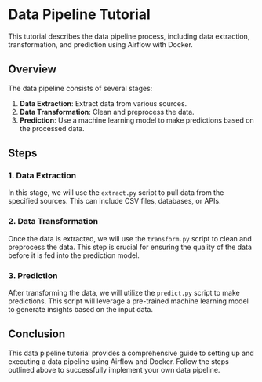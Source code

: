 # Data Pipeline Tutorial

This tutorial describes the data pipeline process, including data extraction, transformation, and prediction using Airflow with Docker.

## Overview

The data pipeline consists of several stages:

1. **Data Extraction**: Extract data from various sources.
2. **Data Transformation**: Clean and preprocess the data.
3. **Prediction**: Use a machine learning model to make predictions based on the processed data.

## Steps

### 1. Data Extraction

In this stage, we will use the `extract.py` script to pull data from the specified sources. This can include CSV files, databases, or APIs.

### 2. Data Transformation

Once the data is extracted, we will use the `transform.py` script to clean and preprocess the data. This step is crucial for ensuring the quality of the data before it is fed into the prediction model.

### 3. Prediction

After transforming the data, we will utilize the `predict.py` script to make predictions. This script will leverage a pre-trained machine learning model to generate insights based on the input data.

## Conclusion

This data pipeline tutorial provides a comprehensive guide to setting up and executing a data pipeline using Airflow and Docker. Follow the steps outlined above to successfully implement your own data pipeline.